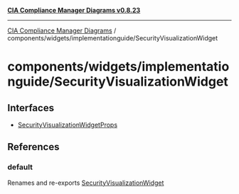 [**CIA Compliance Manager Diagrams v0.8.23**](../../../../README.md)

***

[CIA Compliance Manager Diagrams](../../../../modules.md) / components/widgets/implementationguide/SecurityVisualizationWidget

# components/widgets/implementationguide/SecurityVisualizationWidget

## Interfaces

- [SecurityVisualizationWidgetProps](interfaces/SecurityVisualizationWidgetProps.md)

## References

### default

Renames and re-exports [SecurityVisualizationWidget](../../../variables/SecurityVisualizationWidget.md)
